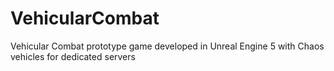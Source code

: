 # VehicularCombat
Vehicular Combat prototype game developed in Unreal Engine 5 with Chaos vehicles for dedicated servers
